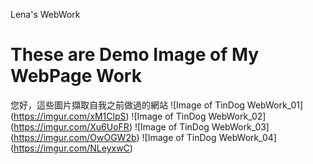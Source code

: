 Lena's WebWork
# These are Demo Image of My WebPage Work
您好，這些圖片擷取自我之前做過的網站
![Image of TinDog WebWork_01]
(https://imgur.com/xM1ClpS)
![Image of TinDog WebWork_02]
(https://imgur.com/Xu6UoFR)
![Image of TinDog WebWork_03]
(https://imgur.com/OwOGW2b)
![Image of TinDog WebWork_04]
(https://imgur.com/NLeyxwC)